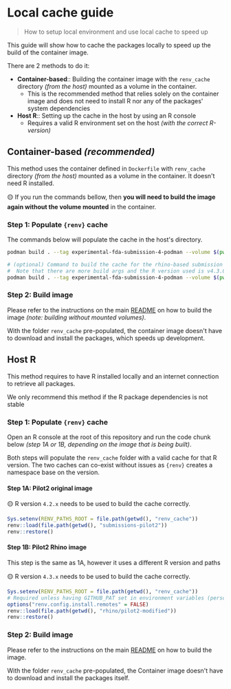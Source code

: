 # Local cache guide

> How to setup local environment and use local cache to speed up

This guide will show how to cache the packages locally to speed up the build of the container image.

There are 2 methods to do it:

* **Container-based**:: Building the container image with the `renv_cache` directory _(from the host)_ mounted as a volume in the container.
    * This is the recommended method that relies solely on the container image and does not need to install R nor any of the packages' system dependencies
* **Host R**:: Setting up the cache in the host by using an R console
    * Requires a valid R environment set on the host _(with the correct R-version)_

## Container-based _(recommended)_

This method uses the container defined in `Dockerfile` with `renv_cache` directory _(from the host)_ mounted as a volume in the container.
It doesn't need R installed.

🟡 If you run the commands bellow, then **you will need to build the image again without the volume mounted** in the container.

### Step 1: Populate `{renv}` cache

The commands below will populate the cache in the host's directory.

```bash
podman build . --tag experimental-fda-submission-4-podman --volume $(pwd)/renv_cache:/renv_cache

# (optional) Command to build the cache for the rhino-based submission
#  Note that there are more build args and the R version used is v4.3.0
podman build . --tag experimental-fda-submission-4-podman --volume $(pwd)/renv_cache:/renv_cache --build-arg R_VERSION=4.3.0 --build-arg LOCAL_DIR=./rhino/pilot2-modified --build-arg R_SCRIPT=./rhino/entrypoint.R
```

### Step 2: Build image

Please refer to the instructions on the main [README](README.md#steps-to-run-the-pilot-4-app) on how to build the image _(note: building without mounted volumes)_.

With the folder `renv_cache` pre-populated, the container image doesn't have to download and install the packages, which speeds up development.

## Host R

This method requires to have R installed locally and an internet connection to retrieve all packages.

We only recommend this method if the R package dependencies is not stable

### Step 1: Populate `{renv}` cache

Open an R console at the root of this repository and run the code chunk below _(step 1A or 1B, depending on the image that is being built)_.

Both steps will populate the `renv_cache` folder with a valid cache for that R version.
The two caches can co-exist without issues as `{renv}` creates a namespace base on the version.

#### Step 1A: Pilot2 original image

🟡 R version `4.2.x` needs to be used to build the cache correctly.

```R
Sys.setenv(RENV_PATHS_ROOT = file.path(getwd(), "renv_cache"))
renv::load(file.path(getwd(), "submissions-pilot2"))
renv::restore()
```

#### Step 1B: Pilot2 Rhino image

This step is the same as 1A, however it uses a different R version and paths

🟡 R version `4.3.x` needs to be used to build the cache correctly.

```R
Sys.setenv(RENV_PATHS_ROOT = file.path(getwd(), "renv_cache"))
# Required unless having GITHUB_PAT set in environment variables (personal access token)
options("renv.config.install.remotes" = FALSE)
renv::load(file.path(getwd(), "rhino/pilot2-modified"))
renv::restore()
```

### Step 2: Build image

Please refer to the instructions on the main [README](README.md#steps-to-run-the-pilot-4-app) on how to build the image.

With the folder `renv_cache` pre-populated, the Container image doesn't have to download and install the packages itself.
